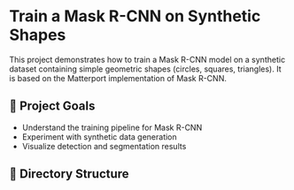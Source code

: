 # Train a Mask R-CNN on Synthetic Shapes

This project demonstrates how to train a Mask R-CNN model on a synthetic dataset containing simple geometric shapes (circles, squares, triangles). It is based on the Matterport implementation of Mask R-CNN.

## 🧠 Project Goals

- Understand the training pipeline for Mask R-CNN
- Experiment with synthetic data generation
- Visualize detection and segmentation results

## 📁 Directory Structure

